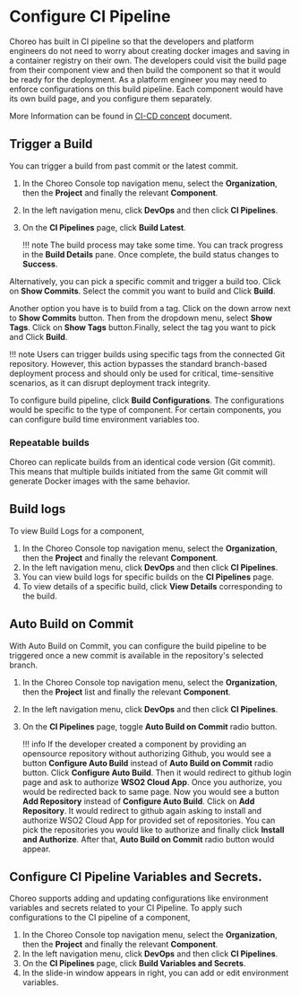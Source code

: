 # Configure CI Pipeline

Choreo has built in CI pipeline so that the developers and platform engineers do not need to worry about creating docker images and saving in a container registry on their own. The developers could visit the build page from their component view and then build the component so that it would be ready for the deployment. As a platform engineer you may need to enforce configurations on this build pipeline. Each component would have its own build page, and you configure them separately.

More Information can be found in [CI-CD concept](../../choreo-concepts/ci-cd.md) document. 

## Trigger a Build

You can trigger a build from past commit or the latest commit.

1. In the Choreo Console top navigation menu, select the **Organization**, then the **Project** and finally the relevant **Component**. 
2. In the left navigation menu, click **DevOps** and then click **CI Pipelines**. 
3. On the **CI Pipelines** page, click **Build Latest**.

    !!! note
        The build process may take some time. You can track progress in the **Build Details** pane. Once complete, the build status changes to **Success**.


Alternatively, you can pick a specific commit and trigger a build too. Click on **Show Commits**. Select the commit you want to build and Click **Build**.

Another option you have is to build from a tag. Click on the down arrow next to **Show Commits** button. Then from the dropdown menu, select **Show Tags**. Click on **Show Tags** button.Finally, select the tag you want to pick and Click **Build**.

!!! note
        Users can trigger builds using specific tags from the connected Git repository. However, this action bypasses the standard branch-based deployment process and should only be used for critical, time-sensitive scenarios, as it can disrupt deployment track integrity.

To configure build pipeline, click **Build Configurations**. The configurations would be specific to the type of component. For certain components, you can configure build time environment variables too. 
<!-- TODO: (VirajSalaka) Find out the component types which has environment variables has support -->

### Repeatable builds

Choreo can replicate builds from an identical code version (Git commit). This means that multiple builds initiated from the same Git commit will generate Docker images with the same behavior.

## Build logs

To view Build Logs for a component,

1. In the Choreo Console top navigation menu, select the **Organization**, then the **Project** and finally the relevant **Component**.
2. In the left navigation menu, click **DevOps** and then click **CI Pipelines**. 
3. You can view build logs for specific builds on the **CI Pipelines** page.
4. To view details of a specific build, click **View Details** corresponding to the build.


## Auto Build on Commit

With Auto Build on Commit, you can configure the build pipeline to be triggered once a new commit is available in the repository's selected branch. 

1. In the Choreo Console top navigation menu, select the **Organization**, then the **Project** list and finally the relevant **Component**. 
2. In the left navigation menu, click **DevOps** and then click **CI Pipelines**. 
3. On the **CI Pipelines** page, toggle **Auto Build on Commit** radio button.

    !!! info
        If the developer created a component by providing an opensource repository without authorizing Github, you would see a button **Configure Auto Build** instead of  **Auto Build on Commit** radio button. Click **Configure Auto Build**. Then it would redirect to github login page and ask to authorize **WSO2 Cloud App**. Once you authorize, you would be redirected back to same page. Now you would see a button **Add Repository** instead of **Configure Auto Build**. Click on **Add Repository**. It would redirect to github again asking to install and authorize WSO2 Cloud App for provided set of repositories. You can pick the repositories you would like to authorize and finally click **Install and Authorize**. After that, **Auto Build on Commit** radio button would appear. 
<!-- TODO: (VirajSalaka) link the auto deploy on build-->

<!-- TODO: (VirajSalaka) mention the limits on build images a paid user can have -->

## Configure CI Pipeline Variables and Secrets.

Choreo supports adding and updating configurations like environment variables and secrets related to your CI Pipeline. To apply such configurations to the CI pipeline of a component,

1. In the Choreo Console top navigation menu, select the **Organization**, then the **Project** and finally the relevant **Component**.
2. In the left navigation menu, click **DevOps** and then click **CI Pipelines**. 
3. On the **CI Pipelines** page, click **Build Variables and Secrets**.
4. In the slide-in window appears in right, you can add or edit environment variables. 
